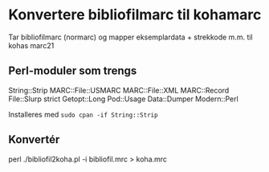 # Konvertere bibliofilmarc til kohamarc

Tar bibliofilmarc (normarc) og mapper eksemplardata + strekkode m.m. til kohas marc21

## Perl-moduler som trengs

String::Strip
MARC::File::USMARC
MARC::File::XML
MARC::Record
File::Slurp
strict
Getopt::Long
Pod::Usage
Data::Dumper
Modern::Perl

Installeres med 
```sudo cpan -if String::Strip```

## Konvertér

perl ./bibliofil2koha.pl -i bibliofil.mrc > koha.mrc
